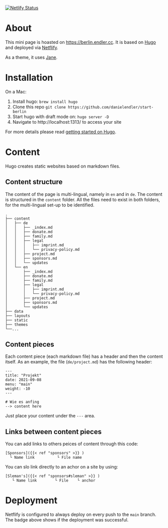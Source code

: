 [![Netlify Status](https://api.netlify.com/api/v1/badges/61edd30c-8a04-4bc5-9e52-b10361bb39f4/deploy-status)](https://app.netlify.com/sites/unruffled-kepler-1b05f1/deploys)

# About

This mini page is hoasted on https://berlin.endler.cc.
It is based on [Hugo](https://gohugo.io/) and deployed via [Netflify](https://www.netlify.com/).

As a theme, it uses [Jane](https://github.com/xianmin/hugo-theme-jane).

# Installation

On a Mac:

1. Install hugo:  `brew install hugo`
2. Clone this repo `git clone https://github.com/danielendler/start-berlin`
3. Start hugo with draft mode on: `hugo server -D`
4. Navigate to http://localhost:1313/ to access your site

For more details please read [getting started on Hugo](https://gohugo.io/getting-started/quick-start/).

# Content 
Hugo creates static websites based on markdown files.

## Content structure

The content of the page is multi-lingual, namely in `en` and in `de`.
The content is structured in the `content` folder.
All the files need to exist in both folders, for the multi-lingual set-up to be identified.

```
.
├── content
│   ├── de
│   │   ├── _index.md
│   │   ├── donate.md
│   │   ├── family.md
│   │   ├── legal
│   │   │   ├── imprint.md
│   │   │   └── privacy-policy.md
│   │   ├── project.md
│   │   ├── sponsors.md
│   │   └── updates
│   └── en
│       ├── _index.md
│       ├── donate.md
│       ├── family.md
│       ├── legal
│       │   ├── imprint.md
│       │   └── privacy-policy.md
│       ├── project.md
│       ├── sponsors.md
│       └── updates
├── data
├── layouts
├── static
├── themes
└──...

```

## Content pieces

Each content piece (each markdown file) has a header and then the content itself.
As an example, the file (`de/project.md`) has the following header:
```
---
title: "Projekt"
date: 2021-09-08
menu: "main"
weight: -10
---

# Wie es anfing
--> content here
```

Just place your content under the `---` area.

## Links between content pieces

You can add links to others peices of content through this code: 
```
[Sponsors]({{< ref "sponsors" >}} )
  └ Name link          └ File name
```

You can slo link directly to an achor on a site by using:
```
[Sleman's]({{< ref "sponsors#sleman" >}} ) 
   └ Name link        └ File    └ anchor
```

# Deployment
Netflify is configured to always deploy on every push to the `main` branch. The badge above shows if the deployment was successful.